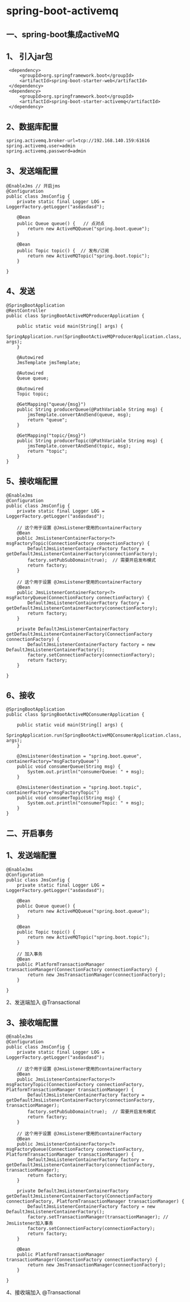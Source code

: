 # **spring-boot-activemq**

## 一、spring-boot集成activeMQ

1、 引入jar包
-
     <dependency>
         <groupId>org.springframework.boot</groupId>
         <artifactId>spring-boot-starter-web</artifactId>
     </dependency>
     <dependency>
         <groupId>org.springframework.boot</groupId>
         <artifactId>spring-boot-starter-activemq</artifactId>
     </dependency>

    
2、数据库配置
-
    spring.activemq.broker-url=tcp://192.168.140.159:61616
    spring.activemq.user=admin
    spring.activemq.password=admin
    
3、发送端配置
-
    @EnableJms // 开启jms
    @Configuration
    public class JmsConfig {
        private static final Logger LOG = LoggerFactory.getLogger("asdasdasd");
    
        @Bean
        public Queue queue() {   // 点对点
            return new ActiveMQQueue("spring.boot.queue");
        }
    
        @Bean
        public Topic topic() {  // 发布/订阅
            return new ActiveMQTopic("spring.boot.topic");
        }
    
    }
    
4、发送
-
    @SpringBootApplication
    @RestController
    public class SpringBootActiveMQProducerApplication {
    
        public static void main(String[] args) {
            SpringApplication.run(SpringBootActiveMQProducerApplication.class, args);
        }
    
        @Autowired
        JmsTemplate jmsTemplate;
    
        @Autowired
        Queue queue;
    
        @Autowired
        Topic topic;
    
        @GetMapping("queue/{msg}")
        public String producerQueue(@PathVariable String msg) {
            jmsTemplate.convertAndSend(queue, msg);
            return "queue";
        }
    
        @GetMapping("topic/{msg}")
        public String producerTopic(@PathVariable String msg) {
            jmsTemplate.convertAndSend(topic, msg);
            return "topic";
        }
    }
    

5、接收端配置
-
    @EnableJms
    @Configuration
    public class JmsConfig {
        private static final Logger LOG = LoggerFactory.getLogger("asdasdasd");
    
        // 这个用于设置 @JmsListener使用的containerFactory
        @Bean
        public JmsListenerContainerFactory<?> msgFactoryTopic(ConnectionFactory connectionFactory) {
            DefaultJmsListenerContainerFactory factory = getDefaultJmsListenerContainerFactory(connectionFactory);
            factory.setPubSubDomain(true);  // 需要开启发布模式
            return factory;
        }
    
        // 这个用于设置 @JmsListener使用的containerFactory
        @Bean
        public JmsListenerContainerFactory<?> msgFactoryQueue(ConnectionFactory connectionFactory) {
            DefaultJmsListenerContainerFactory factory = getDefaultJmsListenerContainerFactory(connectionFactory);
            return factory;
        }
    
        private DefaultJmsListenerContainerFactory getDefaultJmsListenerContainerFactory(ConnectionFactory connectionFactory) {
            DefaultJmsListenerContainerFactory factory = new DefaultJmsListenerContainerFactory();
            factory.setConnectionFactory(connectionFactory);
            return factory;
        }
    
    }

6、接收
-
    @SpringBootApplication
    public class SpringBootActiveMQConsumerApplication {
    
        public static void main(String[] args) {
            SpringApplication.run(SpringBootActiveMQConsumerApplication.class, args);
        }
    
        @JmsListener(destination = "spring.boot.queue", containerFactory="msgFactoryQueue")
        public void consumerQueue(String msg) {
            System.out.println("consumerQueue: " + msg);
        }
    
        @JmsListener(destination = "spring.boot.topic", containerFactory="msgFactoryTopic")
        public void consumerTopic(String msg) {
            System.out.println("consumerTopic: " + msg);
        }
    }
    
## 二、开启事务

1、发送端配置
-
    @EnableJms
    @Configuration
    public class JmsConfig {
        private static final Logger LOG = LoggerFactory.getLogger("asdasdasd");
    
        @Bean
        public Queue queue() {
            return new ActiveMQQueue("spring.boot.queue");
        }
    
        @Bean
        public Topic topic() {
            return new ActiveMQTopic("spring.boot.topic");
        }
    
        // 加入事务
        @Bean
        public PlatformTransactionManager transactionManager(ConnectionFactory connectionFactory) {
            return new JmsTransactionManager(connectionFactory);
        }
    
    }

2、发送端加入 @Transactional

3、接收端配置
-
    @EnableJms
    @Configuration
    public class JmsConfig {
        private static final Logger LOG = LoggerFactory.getLogger("asdasdasd");
    
        // 这个用于设置 @JmsListener使用的containerFactory
        @Bean
        public JmsListenerContainerFactory<?> msgFactoryTopic(ConnectionFactory connectionFactory, PlatformTransactionManager transactionManager) {
            DefaultJmsListenerContainerFactory factory = getDefaultJmsListenerContainerFactory(connectionFactory, transactionManager);
            factory.setPubSubDomain(true);  // 需要开启发布模式
            return factory;
        }
    
        // 这个用于设置 @JmsListener使用的containerFactory
        @Bean
        public JmsListenerContainerFactory<?> msgFactoryQueue(ConnectionFactory connectionFactory, PlatformTransactionManager transactionManager) {
            DefaultJmsListenerContainerFactory factory = getDefaultJmsListenerContainerFactory(connectionFactory, transactionManager);
            return factory;
        }
    
        private DefaultJmsListenerContainerFactory getDefaultJmsListenerContainerFactory(ConnectionFactory connectionFactory, PlatformTransactionManager transactionManager) {
            DefaultJmsListenerContainerFactory factory = new DefaultJmsListenerContainerFactory();
            factory.setTransactionManager(transactionManager); // JmsListener加入事务
            factory.setConnectionFactory(connectionFactory);
            return factory;
        }
    
        @Bean
        public PlatformTransactionManager transactionManager(ConnectionFactory connectionFactory) {
            return new JmsTransactionManager(connectionFactory);
        }
    
    }
    
4、接收端加入 @Transactional